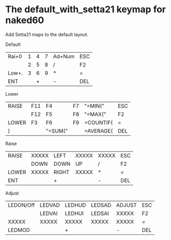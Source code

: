 # The default_with_setta21 keymap for naked60

Add Setta21 maps to the default layout.

Default<br>
<table>
<tr>
<td>Rai+0</td>
<td>1</td>
<td>4</td>
<td>7</td>
<td>Ad+Num</td>
<td>ESC</td>
</tr><tr>
<td></td>
<td>2</td>
<td>5</td>
<td>8</td>
<td>/</td>
<td>F2</td>
</tr><tr>
<td>Low+.</td>
<td>3</td>
<td>6</td>
<td>9</td>
<td>*</td>
<td>=</td>
</tr><tr>
<td>ENT</td>
<td></td>
<td>+</td>
<td></td>
<td>-</td>
<td>DEL</td>
</tr>
</table>


Lower<br>
<table>
<tr>
<td>RAISE</td>
<td>F11</td>
<td>F4</td>
<td>F7</td>
<td>"=MIN("</td>
<td>ESC</td>
</tr><tr>
<td></td>
<td>F12</td>
<td>F5</td>
<td>F8</td>
<td>"=MAX("</td>
<td>F2</td>
</tr><tr>
<td>LOWER</td>
<td>F3</td>
<td>F6</td>
<td>F9</td>
<td>=COUNTIF(</td>
<td>=</td>
</tr><tr>
<td>)</td>
<td></td>
<td>"=SUM("</td>
<td></td>
<td>=AVERAGE(</td>
<td>DEL</td>
</tr>
</table>


Raise<br>
<table>
<tr>
<td>RAISE</td>
<td>XXXXX</td>
<td>LEFT</td>
<td>XXXXX</td>
<td>XXXXX</td>
<td>ESC</td>
</tr><tr>
<td></td>
<td>DOWN</td>
<td>DOWN</td>
<td>UP</td>
<td>/</td>
<td>F2</td>
</tr><tr>
<td>LOWER</td>
<td>XXXXX</td>
<td>RIGHT</td>
<td>XXXXX</td>
<td>*</td>
<td>=</td>
</tr><tr>
<td>ENT</td>
<td></td>
<td>+</td>
<td></td>
<td>-</td>
<td>DEL</td>
</tr>
</table>


Adjust<br>
<table>
<tr>
<td>LEDON/Off</td>
<td>LEDVAD</td>
<td>LEDHUD</td>
<td>LEDSAD</td>
<td>ADJUST</td>
<td>ESC</td>
</tr><tr>
<td></td>
<td>LEDVAI</td>
<td>LEDHUI</td>
<td>LEDSAI</td>
<td>XXXXX</td>
<td>F2</td>
</tr><tr>
<td>XXXXX</td>
<td>XXXXX</td>
<td>XXXXX</td>
<td>XXXXX</td>
<td>XXXXX</td>
<td>=</td>
</tr><tr>
<td>LEDMOD</td>
<td></td>
<td>+</td>
<td></td>
<td>-</td>
<td>DEL</td>
</tr>
</table>


